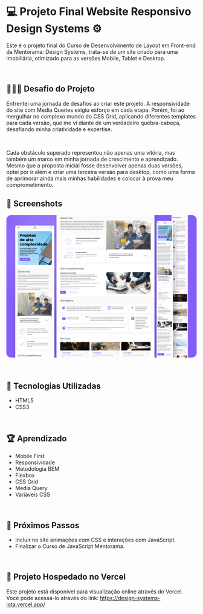 # 💻 Projeto Final Website Responsivo Design Systems ⚙️

Este é o projeto final do Curso de Desenvolvimento de Layout em Front-end da Mentorama: Design Systems, trata-se de um site criado para uma imobiliária, otimizado para as versões Mobile, Tablet e Desktop.

<br />

## 👨🏾‍💻 Desafio do Projeto
 
Enfrentei uma jornada de desafios ao criar este projeto. A responsividade do site com Media Queries exigiu esforço em cada etapa. Porém, foi ao mergulhar no complexo mundo do CSS Grid, aplicando diferentes templates para cada versão, que me vi diante de um verdadeiro quebra-cabeça, desafiando minha criatividade e expertise.

<br />

Cada obstáculo superado representou não apenas uma vitória, mas também um marco em minha jornada de crescimento e aprendizado. Mesmo que a proposta inicial fosse desenvolver apenas duas versões, optei por ir além e criar uma terceira versão para desktop, como uma forma de aprimorar ainda mais minhas habilidades e colocar à prova meu comprometimento.

## 📸 Screenshots
![Captura de tela](./screen/screen.png)

<br />

## 🚀 Tecnologias Utilizadas

- HTML5
- CSS3

<br />

## 🏆 Aprendizado 

- Mobile First
- Responsividade
- Metodologia BEM
- Flexbox
- CSS Grid
- Media Query
- Variáveis CSS

<br />

## 🧠 Próximos Passos
- Incluir no site animações com CSS e interações com JavaScript. 
- Finalizar o Curso de JavaScript Mentorama.

<br />

## 🔗 Projeto Hospedado no Vercel
Este projeto está disponível para visualização online através do Vercel. <br />
Você pode acessá-lo através do link: https://design-systems-iota.vercel.app/

